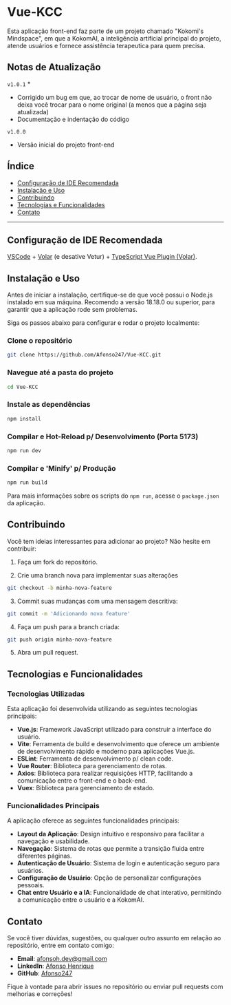 # Vue-KCC

Esta aplicação front-end faz parte de um projeto chamado "Kokomi's Mindspace", em que a KokomAI, a inteligência artificial principal do projeto, atende usuários e fornece assistência terapeutica para quem precisa.

## Notas de Atualização

`v1.0.1` *
- Corrigido um bug em que, ao trocar de nome de usuário, o front não deixa você trocar para o nome original (a menos que a página seja atualizada)        
- Documentação e indentação do código

`v1.0.0` 
- Versão inicial do projeto front-end

## Índice

- [Configuração de IDE Recomendada](#configuração-de-ide-recomendada)
- [Instalação e Uso](#instalação-e-uso)
- [Contribuindo](#contribuindo)
- [Tecnologias e Funcionalidades](#tecnologias-e-funcionalidades)
- [Contato](#contato)

---

## Configuração de IDE Recomendada

[VSCode](https://code.visualstudio.com/) + [Volar](https://marketplace.visualstudio.com/items?itemName=Vue.volar) (e desative Vetur) + [TypeScript Vue Plugin (Volar)](https://marketplace.visualstudio.com/items?itemName=Vue.vscode-typescript-vue-plugin).

## Instalação e Uso

Antes de iniciar a instalação, certifique-se de que você possui o Node.js instalado em sua máquina. Recomendo a versão 18.18.0 ou superior, para garantir que a aplicação rode sem problemas.

Siga os passos abaixo para configurar e rodar o projeto localmente:

### Clone o repositório
```bash
git clone https://github.com/Afonso247/Vue-KCC.git
```
### Navegue até a pasta do projeto
```bash
cd Vue-KCC
```

### Instale as dependências
```bash
npm install
```

### Compilar e Hot-Reload p/ Desenvolvimento (Porta 5173)

```sh
npm run dev
```

### Compilar e 'Minify' p/ Produção

```sh
npm run build
```
Para mais informações sobre os scripts do `npm run`, acesse o `package.json` da aplicação.

## Contribuindo

Você tem ideias interessantes para adicionar ao projeto? Não hesite em contribuir:

1. Faça um fork do repositório.

2. Crie uma branch nova para implementar suas alterações
```bash
git checkout -b minha-nova-feature
```

3. Commit suas mudanças com uma mensagem descritiva:
```bash
git commit -m 'Adicionando nova feature'
```

4. Faça um push para a branch criada:
```bash
git push origin minha-nova-feature
```

5. Abra um pull request.

## Tecnologias e Funcionalidades

### Tecnologias Utilizadas

Esta aplicação foi desenvolvida utilizando as seguintes tecnologias principais:

- **Vue.js**: Framework JavaScript utilizado para construir a interface do usuário.
- **Vite**: Ferramenta de build e desenvolvimento que oferece um ambiente de desenvolvimento rápido e moderno para aplicações Vue.js.
- **ESLint**: Ferramenta de desenvolvimento p/ clean code.
- **Vue Router**: Biblioteca para gerenciamento de rotas.
- **Axios**: Biblioteca para realizar requisições HTTP, facilitando a comunicação entre o front-end e o back-end.
- **Vuex**: Biblioteca para gerenciamento de estado.

### Funcionalidades Principais

A aplicação oferece as seguintes funcionalidades principais:

- **Layout da Aplicação**: Design intuitivo e responsivo para facilitar a navegação e usabilidade.
- **Navegação**: Sistema de rotas que permite a transição fluida entre diferentes páginas.
- **Autenticação de Usuário**: Sistema de login e autenticação seguro para usuários.
- **Configuração de Usuário**: Opção de personalizar configurações pessoais.
- **Chat entre Usuário e a IA**: Funcionalidade de chat interativo, permitindo a comunicação entre o usuário e a KokomAI.

## Contato

Se você tiver dúvidas, sugestões, ou qualquer outro assunto em relação ao repositório, entre em contato comigo:

- **Email**: afonsoh.dev@gmail.com
- **LinkedIn**: [Afonso Henrique](https://www.linkedin.com/in/afonso-h)
- **GitHub**: [Afonso247](https://github.com/Afonso247)

Fique à vontade para abrir issues no repositório ou enviar pull requests com melhorias e correções!

